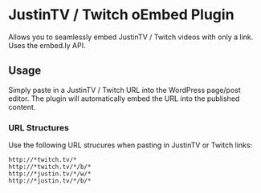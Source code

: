 # JustinTV / Twitch oEmbed Plugin

Allows you to seamlessly embed JustinTV / Twitch videos with only a link.  Uses the embed.ly API.

## Usage

Simply paste in a JustinTV / Twitch URL into the WordPress page/post editor.  The plugin will automatically embed the URL into the published content.

### URL Structures

Use the following URL strucures when pasting in JustinTV or Twitch links:

	http://*twitch.tv/*
	http://*twitch.tv/*/b/*
	http://*justin.tv/*/w/*
	http://*justin.tv/*/b/*